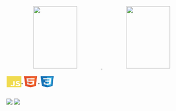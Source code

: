 
##

<div align="center">
  <a href="https://github.com/Guilherme-Porto">
  <img height="165em" width="48%" src="https://github-readme-stats.vercel.app/api?username=Guilherme-Porto&show_icons=true&theme=black&include_all_commits=true&count_private=true"/>
  <img height="165em"  width="48%" src="https://github-readme-stats.vercel.app/api/top-langs/?username=Guilherme-Porto&layout=compact&langs_count=7&theme=cobalt"/>
</div>
<div style="display: inline_block"><br>
  <img align="center" alt="Gui-Js" height="30" width="40" src="https://raw.githubusercontent.com/devicons/devicon/master/icons/javascript/javascript-plain.svg">
  <img align="center" alt="Gui-HTML" height="30" width="40" src="https://raw.githubusercontent.com/devicons/devicon/master/icons/html5/html5-original.svg">
  <img align="center" alt="Gui-CSS" height="30" width="40" src="https://raw.githubusercontent.com/devicons/devicon/master/icons/css3/css3-original.svg">
  
  ##
  
  <div>
    <a href="https://www.linkedin.com/in/guilherme--landim/" target="_blank"><img src="https://img.shields.io/badge/LinkedIn-0077B5?style=for-the-badge&logo=linkedin&logoColor=white" target="_blank"></a>
    <a href="https://instagram.com/guilherme_landiim/" target="_blank"><img src="https://img.shields.io/badge/-Instagram-%23E4405F?style=for-the-badge&logo=instagram&logoColor=white" target="_blank"></a>
    <!--<a href="https://mailto:guilhermelandim22@outlook.com"><img src="https://img.shields.io/badge/Microsoft_Outlook-0078D4?style=for-the-badge&logo=microsoft-outlook&logoColor=white"></a> -->
  </div>
